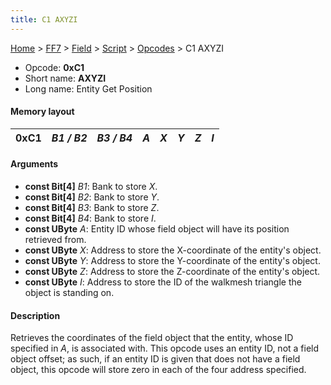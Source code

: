 ```yaml
---
title: C1 AXYZI
---
```


[Home](../../../../Main%20Page.md) > [FF7](../../../../FF7.md) > [Field](../../../Field.md) > [Script](../../Script.md) > [Opcodes](../Opcodes.md) > C1 AXYZI

-   Opcode: **0xC1**
-   Short name: **AXYZI**
-   Long name: Entity Get Position

#### Memory layout

| 0xC1 | *B1 / B2* | *B3 / B4* | *A* | *X* | *Y* | *Z* | *I* |
|------|-----------|-----------|-----|-----|-----|-----|-----|

#### Arguments

-   **const Bit\[4\]** *B1*: Bank to store *X*.
-   **const Bit\[4\]** *B2*: Bank to store *Y*.
-   **const Bit\[4\]** *B3*: Bank to store *Z*.
-   **const Bit\[4\]** *B4*: Bank to store *I*.
-   **const UByte** *A*: Entity ID whose field object will have its
    position retrieved from.
-   **const UByte** *X*: Address to store the X-coordinate of the
    entity's object.
-   **const UByte** *Y*: Address to store the Y-coordinate of the
    entity's object.
-   **const UByte** *Z*: Address to store the Z-coordinate of the
    entity's object.
-   **const UByte** *I*: Address to store the ID of the walkmesh
    triangle the object is standing on.

#### Description

Retrieves the coordinates of the field object that the entity, whose ID
specified in *A*, is associated with. This opcode uses an entity ID, not
a field object offset; as such, if an entity ID is given that does not
have a field object, this opcode will store zero in each of the four
address specified.
